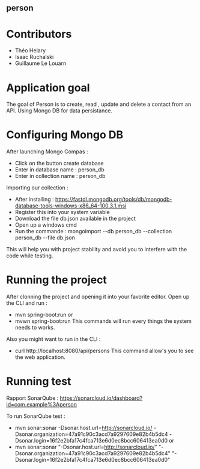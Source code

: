 ## person

# Contributors

- Théo Helary
- Isaac Ruchalski
- Guillaume Le Louarn

# Application goal

The goal of Person is to create, read , update and delete a contact from an API. Using Mongo DB for data persistance. 

# Configuring Mongo DB

After launching Mongo Compas : 
- Click on the button create database 
- Enter in database name : person_db
- Enter in collection name : person_db

Importing our collection :
- After installing : https://fastdl.mongodb.org/tools/db/mongodb-database-tools-windows-x86_64-100.3.1.msi
- Register this into your system variable 
- Download the file db.json available in the project
- Open up a windows cmd 
- Run the commande : mongoimport --db person_db --collection person_db --file db.json

This will help you with project stability and avoid you to interfere with the code while testing.

# Running the project

After clonning the project and opening it into your favorite editor.
Open up the CLI and run :
- mvn spring-boot:run 
or 
- mvwn spring-boot:run
This commands will run every things the system needs to works.

Also you might want to run in the CLI : 
- curl http://localhost:8080/api/persons
This command allow's you to see the web application. 

# Running test

Rapport SonarQube : https://sonarcloud.io/dashboard?id=com.example%3Aperson

To run SonarQube test :
- mvn sonar:sonar -Dsonar.host.url=http://sonarcloud.io/ -Dsonar.organization=47a91c90c3acd7a9297609e82b4b5dc4 -Dsonar.login=16f2e2bfa17c4fca713e6d0ec8bcc606413ea0d0
or
- mvn sonar:sonar "-Dsonar.host.url=http://sonarcloud.io/" "-Dsonar.organization=47a91c90c3acd7a9297609e82b4b5dc4" "-Dsonar.login=16f2e2bfa17c4fca713e6d0ec8bcc606413ea0d0"
